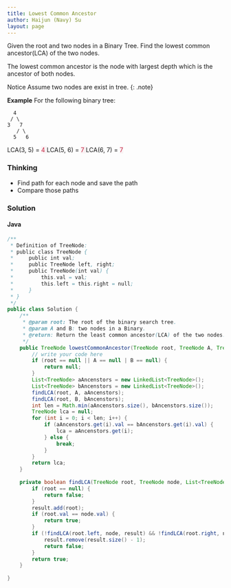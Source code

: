 ```yaml
---
title: Lowest Common Ancestor
author: Haijun (Navy) Su
layout: page
---
```

Given the root and two nodes in a Binary Tree. Find the lowest common ancestor(LCA) of the two nodes.

The lowest common ancestor is the node with largest depth which is the ancestor of both nodes.

<i class="fa fa-info-circle" aria-hidden="true"></i> Notice
Assume two nodes are exist in tree.
{: .note}

**Example**
For the following binary tree:
~~~
  4
 / \
3   7
   / \
  5   6
~~~
LCA(3, 5) = <font style="color: #C72541; background: #F9F2F4;">4 </font>
LCA(5, 6) = <font style="color: #C72541; background: #F9F2F4;">7 </font>
LCA(6, 7) = <font style="color: #C72541; background: #F9F2F4;">7 </font>

### Thinking
* Find path for each node and save the path
* Compare those paths

### Solution
#### Java
~~~ java
/**
 * Definition of TreeNode:
 * public class TreeNode {
 *     public int val;
 *     public TreeNode left, right;
 *     public TreeNode(int val) {
 *         this.val = val;
 *         this.left = this.right = null;
 *     }
 * }
 */
public class Solution {
    /**
     * @param root: The root of the binary search tree.
     * @param A and B: two nodes in a Binary.
     * @return: Return the least common ancestor(LCA) of the two nodes.
     */
    public TreeNode lowestCommonAncestor(TreeNode root, TreeNode A, TreeNode B) {
        // write your code here
        if (root == null || A == null | B == null) {
            return null;
        }
        List<TreeNode> aAncenstors = new LinkedList<TreeNode>();
        List<TreeNode> bAncenstors = new LinkedList<TreeNode>();
        findLCA(root, A, aAncenstors);
        findLCA(root, B, bAncenstors);
        int len = Math.min(aAncenstors.size(), bAncenstors.size());
        TreeNode lca = null;
        for (int i = 0; i < len; i++) {
            if (aAncenstors.get(i).val == bAncenstors.get(i).val) {
                lca = aAncenstors.get(i);
            } else {
                break;
            }
        }
        return lca;
    }
    
    private boolean findLCA(TreeNode root, TreeNode node, List<TreeNode> result) {
        if (root == null) {
            return false;
        }
        result.add(root);
        if (root.val == node.val) {
            return true;
        }
        if (!findLCA(root.left, node, result) && !findLCA(root.right, node, result)) {
            result.remove(result.size() - 1);
            return false;
        }
        return true;
    }
    
}
~~~
